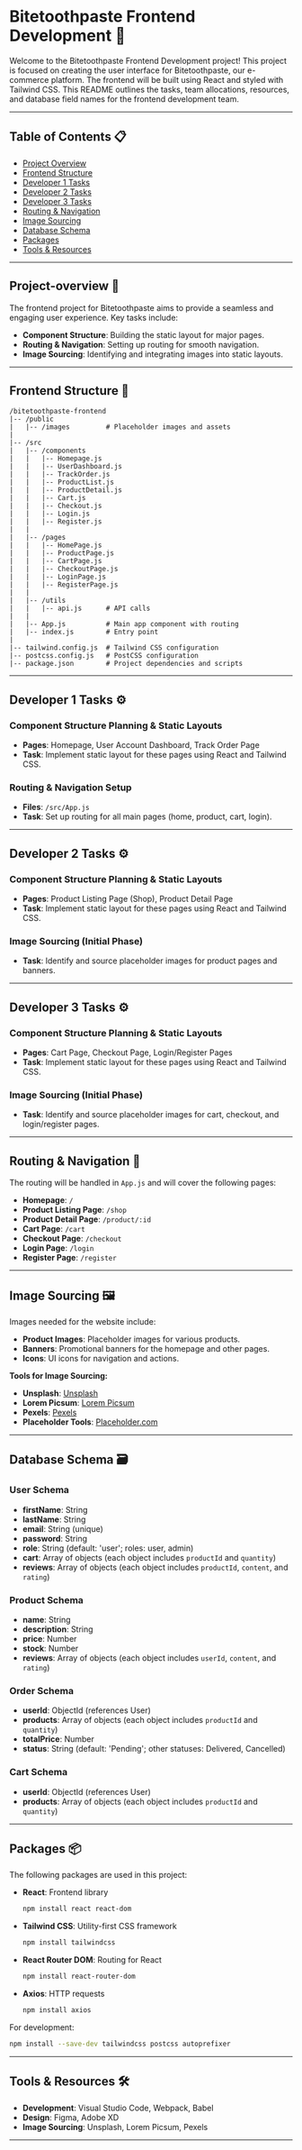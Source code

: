 
# Bitetoothpaste Frontend Development 📱

Welcome to the Bitetoothpaste Frontend Development project! This project is focused on creating the user interface for Bitetoothpaste, our e-commerce platform. The frontend will be built using React and styled with Tailwind CSS. This README outlines the tasks, team allocations, resources, and database field names for the frontend development team.

---

## Table of Contents 📋

- [Project Overview](#project-overview)
- [Frontend Structure](#frontend-structure)
- [Developer 1 Tasks](#developer-1-tasks)
- [Developer 2 Tasks](#developer-2-tasks)
- [Developer 3 Tasks](#developer-3-tasks)
- [Routing & Navigation](#routing--navigation)
- [Image Sourcing](#image-sourcing)
- [Database Schema](#database-schema)
- [Packages](#packages)
- [Tools & Resources](#tools--resources)

---

## Project-overview 🚀

The frontend project for Bitetoothpaste aims to provide a seamless and engaging user experience. Key tasks include:

- **Component Structure**: Building the static layout for major pages.
- **Routing & Navigation**: Setting up routing for smooth navigation.
- **Image Sourcing**: Identifying and integrating images into static layouts.

---

## Frontend Structure 📂

```
/bitetoothpaste-frontend
|-- /public
|   |-- /images         # Placeholder images and assets
|
|-- /src
|   |-- /components
|   |   |-- Homepage.js
|   |   |-- UserDashboard.js
|   |   |-- TrackOrder.js
|   |   |-- ProductList.js
|   |   |-- ProductDetail.js
|   |   |-- Cart.js
|   |   |-- Checkout.js
|   |   |-- Login.js
|   |   |-- Register.js
|   |
|   |-- /pages
|   |   |-- HomePage.js
|   |   |-- ProductPage.js
|   |   |-- CartPage.js
|   |   |-- CheckoutPage.js
|   |   |-- LoginPage.js
|   |   |-- RegisterPage.js
|   |
|   |-- /utils
|   |   |-- api.js      # API calls
|   |
|   |-- App.js          # Main app component with routing
|   |-- index.js        # Entry point
|
|-- tailwind.config.js  # Tailwind CSS configuration
|-- postcss.config.js   # PostCSS configuration
|-- package.json        # Project dependencies and scripts
```

---

## Developer 1 Tasks ⚙️

### Component Structure Planning & Static Layouts
- **Pages**: Homepage, User Account Dashboard, Track Order Page
- **Task**: Implement static layout for these pages using React and Tailwind CSS.

### Routing & Navigation Setup
- **Files**: `/src/App.js`
- **Task**: Set up routing for all main pages (home, product, cart, login).


---

## Developer 2 Tasks ⚙️

### Component Structure Planning & Static Layouts
- **Pages**: Product Listing Page (Shop), Product Detail Page
- **Task**: Implement static layout for these pages using React and Tailwind CSS.

### Image Sourcing (Initial Phase)
- **Task**: Identify and source placeholder images for product pages and banners.


---

## Developer 3 Tasks ⚙️

### Component Structure Planning & Static Layouts
- **Pages**: Cart Page, Checkout Page, Login/Register Pages
- **Task**: Implement static layout for these pages using React and Tailwind CSS.

### Image Sourcing (Initial Phase)
- **Task**: Identify and source placeholder images for cart, checkout, and login/register pages.


---

## Routing & Navigation 📍

The routing will be handled in `App.js` and will cover the following pages:

- **Homepage**: `/`
- **Product Listing Page**: `/shop`
- **Product Detail Page**: `/product/:id`
- **Cart Page**: `/cart`
- **Checkout Page**: `/checkout`
- **Login Page**: `/login`
- **Register Page**: `/register`



---

## Image Sourcing 🖼️

Images needed for the website include:

- **Product Images**: Placeholder images for various products.
- **Banners**: Promotional banners for the homepage and other pages.
- **Icons**: UI icons for navigation and actions.

**Tools for Image Sourcing:**
- **Unsplash**: [Unsplash](https://unsplash.com)
- **Lorem Picsum**: [Lorem Picsum](https://picsum.photos)
- **Pexels**: [Pexels](https://www.pexels.com)
- **Placeholder Tools**: [Placeholder.com](https://placeholder.com)



---

## Database Schema 🗃️

### User Schema
- **firstName**: String
- **lastName**: String
- **email**: String (unique)
- **password**: String
- **role**: String (default: 'user'; roles: user, admin)
- **cart**: Array of objects (each object includes `productId` and `quantity`)
- **reviews**: Array of objects (each object includes `productId`, `content`, and `rating`)

### Product Schema
- **name**: String
- **description**: String
- **price**: Number
- **stock**: Number
- **reviews**: Array of objects (each object includes `userId`, `content`, and `rating`)

### Order Schema
- **userId**: ObjectId (references User)
- **products**: Array of objects (each object includes `productId` and `quantity`)
- **totalPrice**: Number
- **status**: String (default: 'Pending'; other statuses: Delivered, Cancelled)

### Cart Schema
- **userId**: ObjectId (references User)
- **products**: Array of objects (each object includes `productId` and `quantity`)



---

## Packages 📦

The following packages are used in this project:

- **React**: Frontend library
  ```bash
  npm install react react-dom
  ```
- **Tailwind CSS**: Utility-first CSS framework
  ```bash
  npm install tailwindcss
  ```
- **React Router DOM**: Routing for React
  ```bash
  npm install react-router-dom
  ```
- **Axios**: HTTP requests
  ```bash
  npm install axios
  ```

For development:
```bash
npm install --save-dev tailwindcss postcss autoprefixer
```



---

## Tools & Resources 🛠️

- **Development**: Visual Studio Code, Webpack, Babel
- **Design**: Figma, Adobe XD
- **Image Sourcing**: Unsplash, Lorem Picsum, Pexels





---
